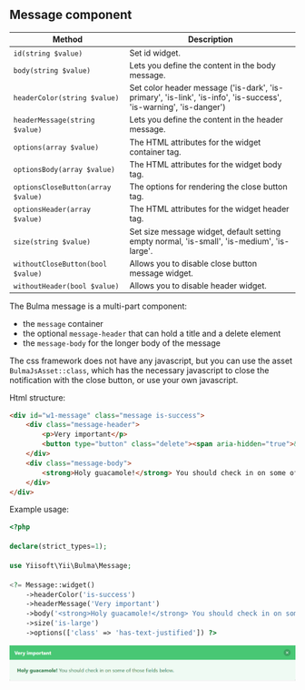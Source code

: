 ## Message component

Method                            | Description
----------------------------------|------------
`id(string $value)`               | Set id widget.
`body(string $value)`             | Lets you define the content in the body message.
`headerColor(string $value)`      | Set color header message ('is-dark', 'is-primary', 'is-link', 'is-info', 'is-success', 'is-warning', 'is-danger') 
`headerMessage(string $value)`    | Lets you define the content in the header message.
`options(array $value)`           | The HTML attributes for the widget container tag.
`optionsBody(array $value)`       | The HTML attributes for the widget body tag.
`optionsCloseButton(array $value)`| The options for rendering the close button tag.
`optionsHeader(array $value)`     | The HTML attributes for the widget header tag.
`size(string $value)`             | Set size message widget, default setting empty normal, 'is-small', 'is-medium', 'is-large'.
`withoutCloseButton(bool $value)` | Allows you to disable close button message widget.
`withoutHeader(bool $value)`      | Allows you to disable header widget.

The Bulma message is a multi-part component:

- the `message` container
- the optional `message-header` that can hold a title and a delete element
- the `message-body` for the longer body of the message

The css framework does not have any javascript, but you can use the asset `BulmaJsAsset::class`, which has the necessary javascript to close the notification with the close button, or use your own javascript.

Html structure:

```html
<div id="w1-message" class="message is-success">
    <div class="message-header">
        <p>Very important</p>
        <button type="button" class="delete"><span aria-hidden="true">&times;</span></button>
    </div>
    <div class="message-body">
        <strong>Holy guacamole!</strong> You should check in on some of those fields below.
    </div>
</div>
```

Example usage:

```php
<?php

declare(strict_types=1);

use Yiisoft\Yii\Bulma\Message;

<?= Message::widget()
    ->headerColor('is-success')
    ->headerMessage('Very important')
    ->body('<strong>Holy guacamole!</strong> You should check in on some of those fields below.')
    ->size('is-large')
    ->options(['class' => 'has-text-justified']) ?>
```

<p align="center">
    <img src="images/message.png">
</p>
